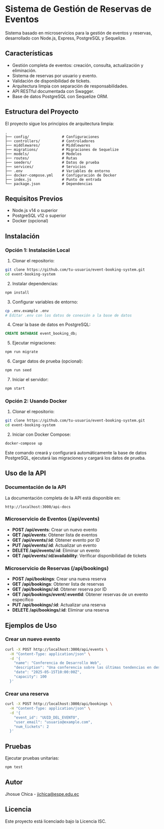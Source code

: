 # Sistema de Gestión de Reservas de Eventos

Sistema basado en microservicios para la gestión de eventos y reservas, desarrollado con Node.js, Express, PostgreSQL y Sequelize.

## Características

- Gestión completa de eventos: creación, consulta, actualización y eliminación.
- Sistema de reservas por usuario y evento.
- Validación de disponibilidad de tickets.
- Arquitectura limpia con separación de responsabilidades.
- API RESTful documentada con Swagger.
- Base de datos PostgreSQL con Sequelize ORM.

## Estructura del Proyecto

El proyecto sigue los principios de arquitectura limpia:

```
.
├── config/               # Configuraciones
├── controllers/          # Controladores
├── middlewares/          # Middlewares
├── migrations/           # Migraciones de Sequelize
├── models/               # Modelos
├── routes/               # Rutas
├── seeders/              # Datos de prueba
├── services/             # Servicios
├── .env                  # Variables de entorno
├── docker-compose.yml    # Configuración de Docker
├── index.js              # Punto de entrada
└── package.json          # Dependencias
```

## Requisitos Previos

- Node.js v14 o superior
- PostgreSQL v12 o superior
- Docker (opcional)

## Instalación

### Opción 1: Instalación Local

1. Clonar el repositorio:
```bash
git clone https://github.com/tu-usuario/event-booking-system.git
cd event-booking-system
```

2. Instalar dependencias:
```bash
npm install
```

3. Configurar variables de entorno:
```bash
cp .env.example .env
# Editar .env con los datos de conexión a la base de datos
```

4. Crear la base de datos en PostgreSQL:
```sql
CREATE DATABASE event_booking_db;
```

5. Ejecutar migraciones:
```bash
npm run migrate
```

6. Cargar datos de prueba (opcional):
```bash
npm run seed
```

7. Iniciar el servidor:
```bash
npm start
```

### Opción 2: Usando Docker

1. Clonar el repositorio:
```bash
git clone https://github.com/tu-usuario/event-booking-system.git
cd event-booking-system
```

2. Iniciar con Docker Compose:
```bash
docker-compose up
```

Este comando creará y configurará automáticamente la base de datos PostgreSQL, ejecutará las migraciones y cargará los datos de prueba.

## Uso de la API

### Documentación de la API

La documentación completa de la API está disponible en:

```
http://localhost:3000/api-docs
```

### Microservicio de Eventos (/api/events)

* **POST /api/events**: Crear un nuevo evento
* **GET /api/events**: Obtener lista de eventos
* **GET /api/events/:id**: Obtener evento por ID
* **PUT /api/events/:id**: Actualizar un evento
* **DELETE /api/events/:id**: Eliminar un evento
* **GET /api/events/:id/availability**: Verificar disponibilidad de tickets

### Microservicio de Reservas (/api/bookings)

* **POST /api/bookings**: Crear una nueva reserva
* **GET /api/bookings**: Obtener lista de reservas
* **GET /api/bookings/:id**: Obtener reserva por ID
* **GET /api/bookings/event/:eventId**: Obtener reservas de un evento específico
* **PUT /api/bookings/:id**: Actualizar una reserva
* **DELETE /api/bookings/:id**: Eliminar una reserva

## Ejemplos de Uso

### Crear un nuevo evento

```bash
curl -X POST http://localhost:3000/api/events \
  -H "Content-Type: application/json" \
  -d '{
    "name": "Conferencia de Desarrollo Web",
    "description": "Una conferencia sobre las últimas tendencias en desarrollo web",
    "date": "2025-05-15T10:00:00Z",
    "capacity": 100
  }'
```

### Crear una reserva

```bash
curl -X POST http://localhost:3000/api/bookings \
  -H "Content-Type: application/json" \
  -d '{
    "event_id": "UUID_DEL_EVENTO",
    "user_email": "usuario@example.com",
    "num_tickets": 2
  }'
```

## Pruebas

Ejecutar pruebas unitarias:

```bash
npm test
```

## Autor

Jhosue Chica - jichica@espe.edu.ec

## Licencia

Este proyecto está licenciado bajo la Licencia ISC.
